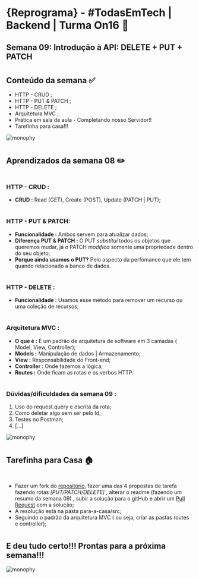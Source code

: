 # **{Reprograma}** - #TodasEmTech | Backend | Turma On16 :purple_heart:

## **Semana 09:** Introdução à API: DELETE + PUT + PATCH 


#

## **Conteúdo da semana** :white_check_mark: 
 - HTTP - CRUD ;
 - HTTP - PUT & PATCH ;
 - HTTP - DELETE ;
 - Arquitetura MVC ;
 - Prática em sala de aula - Completando nosso Servidor!! 
 - Tarefinha para casa!!!



![monophy](https://media.giphy.com/media/YWB5gTzRDhGMM/giphy.gif)
#
## **Aprendizados da semana 08** :pencil2: 

#

### **HTTP - CRUD** : 
- **CRUD :** Read (GET), Create (POST), Update (PATCH | PUT);

#


### **HTTP - PUT & PATCH:**  
- **Funcionalidade :** Ambos servem para atualizar dados;
- **Diferença PUT & PATCH :** O PUT *substitui* todos os objetos que queremos mudar, já o PATCH *modifica* somente uma propriedade dentro do seu objeto;
- **Porque ainda usamos o PUT?**  Pelo aspecto da perfomance que ele tem quando relacionado a banco de dados.
#

### **HTTP - DELETE :** 
- **Funcionalidade :** Usamos esse método para remover um recurso ou uma coleção de recursos;

#

### **Arquitetura MVC :** 
- **O que é :** É um padrão de arquitetura de software em 3 camadas ( Model, View, Controller);
- **Models :** Manipulação de dados | Armazenamento;
- **View :** Responsabilidade do Front-end;
- **Controller :** Onde fazemos a lógica;
- **Routes :** Onde ficam as rotas e os verbos HTTP.


#


### **Dúvidas/dificuldades da semana 09 :** 
1) Uso do request.query e escrita da rota;
2) Como deletar algo sem ser pelo Id;
3) Testes no Postman;
4) [...]




![monophy](https://http.cat/200.jpg)

#

## **Tarefinha para Casa** :house:

#

- Fazer um fork do [repositório](https://github.com/reprograma/On16-TodasEmTech-S9-API-Delete-Post-Put-Patch), fazer uma das 4 propostas de tarefa fazendo rotas *[PUT/PATCH/DELETE]* , alterar o readme (fazendo um resumo da semana 09) , subir a solução para o gitHub e abrir um [Pull Request](https://github.com/grupy-sp/encontros/wiki/Como-sincronizar-o-seu-Fork-com-o-repo-principal) com a solução; 
- A resolução está na pasta para-a-casa/src;
- Seguindo o padrão da arquitetura MVC ( ou seja, criar as pastas routes e controller);


#


## **E deu tudo certo!!! Prontas para a próxima semana!!!**

![monophy](https://media.giphy.com/media/EfYUIupXAxRtbG4LrT/giphy.gif)



#


